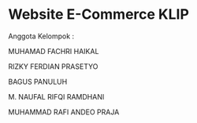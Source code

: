 # Website E-Commerce KLIP

Anggota Kelompok : 

MUHAMAD FACHRI HAIKAL

RIZKY FERDIAN PRASETYO

BAGUS PANULUH

M. NAUFAL RIFQI RAMDHANI

MUHAMMAD RAFI ANDEO PRAJA


